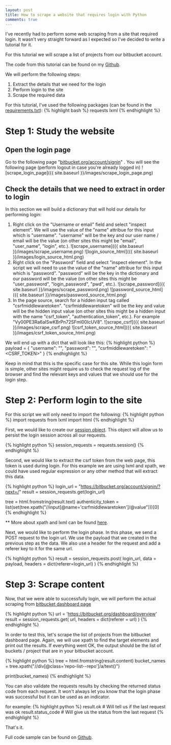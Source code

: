 ```yaml
---
layout: post
title: How to scrape a website that requires login with Python
comments: true
---
```


I've recently had to perform some web scraping from a site that required login.
It wasn't very straight forward as I expected so I've decided to write a tutorial for it.

For this tutorial we will scrape a list of projects from our bitbucket account.

The code from this tutorial can be found on my [Github](https://github.com/kazuar/login_scraper_example).

We will perform the following steps:

1. Extract the details that we need for the login
2. Perform login to the site
3. Scrape the required data

For this tutorial, I've used the following packages (can be found in the [requirements.txt](https://github.com/kazuar/login_scraper_example/blob/master/requirements.txt)):
{% highlight bash %}
requests
lxml
{% endhighlight %}

# Step 1: Study the website

## Open the login page

Go to the following page "[bitbucket.org/account/signin](https://bitbucket.org/account/signin/?next=/)" .
You will see the following page (perform logout in case you're already logged in) 
![scrape_login_page]({{ site.baseurl }}/images/scrape_login_page.png)

## Check the details that we need to extract in order to login

In this section we will build a dictionary that will hold our details for performing login:

1. Right click on the "Username or email" field and select "inspect element". We will use the value of the "name" attribue for this input which is "username". "username" will be the key and our user name / email will be the value (on other sites this might be "email", "user_name", "login", etc.).
![scrape_username]({{ site.baseurl }}/images/scrape_username.png)
![login_source_html]({{ site.baseurl }}/images/login_source_html.png)
2. Right click on the "Password" field and select "inspect element". In the script we will need to use the value of the "name" attribue for this input which is "password". "password" will be the key in the dictionary and our password will be the value (on other sites this might be "user_password", "login_password", "pwd", etc.).
![scrape_password]({{ site.baseurl }}/images/scrape_password.png)
![password_source_html]({{ site.baseurl }}/images/password_source_html.png)
3. In the page source, search for a hidden input tag called "csrfmiddlewaretoken". "csrfmiddlewaretoken" will be the key and value will be the hidden input value (on other sites this might be a hidden input with the name "csrf_token", "authentication_token", etc.). For example "Vy00PE3Ra6aISwKBrPn72SFml00IcUV8".
![scrape_csrf]({{ site.baseurl }}/images/scrape_csrf.png)
![csrf_token_source_html]({{ site.baseurl }}/images/csrf_token_source_html.png)

We will end up with a dict that will look like this:
{% highlight python %}
payload = {
	"username": "<USER NAME>", 
	"password": "<PASSWORD>", 
	"csrfmiddlewaretoken": "<CSRF_TOKEN>"
}
{% endhighlight %}

Keep in mind that this is the specific case for this site. While this login form is simple, other sites might require us to check the request log of the browser and find the relevant keys and values that we should use for the login step.

# Step 2: Perform login to the site

For this script we will only need to import the following:
{% highlight python %}
import requests
from lxml import html
{% endhighlight %}

First, we would like to create our [session object](http://docs.python-requests.org/en/latest/user/advanced/). This object will allow us to persist the login session across all our requests.

{% highlight python %}
session_requests = requests.session()
{% endhighlight %}

Second, we would like to extract the csrf token from the web page, this token is used during login.
For this example we are using lxml and xpath, we could have used regular expression or any other method that will extract this data.

{% highlight python %}
login_url = "https://bitbucket.org/account/signin/?next=/"
result = session_requests.get(login_url)

tree = html.fromstring(result.text)
authenticity_token = list(set(tree.xpath("//input[@name='csrfmiddlewaretoken']/@value")))[0]
{% endhighlight %}

** More about xpath and lxml can be found [here](http://lxml.de/xpathxslt.html).

Next, we would like to perform the login phase.
In this phase, we send a POST request to the login url. 
We use the payload that we created in the previous step as the data.
We also use a header for the request and add a referer key to it for the same url.

{% highlight python %}
result = session_requests.post(
	login_url, 
	data = payload, 
	headers = dict(referer=login_url)
)
{% endhighlight %}

# Step 3: Scrape content

Now, that we were able to successfully login, we will perform the actual scraping from [bitbucket dashboard page](https://bitbucket.org/dashboard/overview)

{% highlight python %}
url = 'https://bitbucket.org/dashboard/overview'
result = session_requests.get(
	url, 
	headers = dict(referer = url)
)
{% endhighlight %}

In order to test this, let's scrape the list of projects from the bitbucket dashboard page.
Again, we will use xpath to find the target elements and print out the results. If everything went OK, the output should be the list of buckets / project that are in your bitbucket account.

{% highlight python %}
tree = html.fromstring(result.content)
bucket_names = tree.xpath("//div[@class='repo-list--repo']/a/text()")

print(bucket_names)
{% endhighlight %}

You can also validate the requests results by checking the returned status code from each request.
It won't always let you know that the login phase was successful but it can be used as an indicator.

for example:
{% highlight python %}
result.ok # Will tell us if the last request was ok
result.status_code # Will give us the status from the last request
{% endhighlight %}

That's it.

Full code sample can be found on [Github](https://github.com/kazuar/login_scraper_example).

